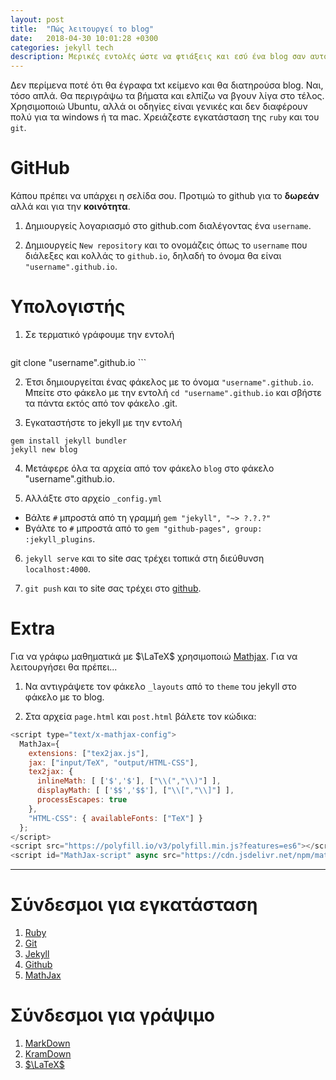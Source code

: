 ```yaml
---
layout: post
title:  "Πώς λειτουργεί το blog"
date:   2018-04-30 10:01:28 +0300
categories: jekyll tech
description: Μερικές εντολές ώστε να φτιάξεις και εσύ ένα blog σαν αυτό το υπέροχο που βλέπεις.
---
```

Δεν περίμενα ποτέ ότι θα έγραφα txt κείμενο και θα διατηρούσα blog. Ναι, τόσο απλά. Θα περιγράψω τα βήματα και ελπίζω να βγουν λίγα στο τέλος. Χρησιμοποιώ Ubuntu, αλλά οι οδηγίες είναι γενικές και δεν διαφέρουν πολύ για τα windows ή τα mac. Χρειάζεστε εγκατάσταση της `ruby` και του `git`.

# GitHub
Κάπου πρέπει να υπάρχει η σελίδα σου. Προτιμώ το github για το **δωρεάν** αλλά και για την **κοινότητα**.

1. Δημιουργείς λογαριασμό στο github.com διαλέγοντας ένα `username`.

2. Δημιουργείς `New repository` και το ονομάζεις όπως το `username` που διάλεξες και κολλάς το `github.io`, δηλαδή το όνομα θα είναι `"username".github.io`.

# Υπολογιστής
1. Σε τερματικό γράφουμε την εντολή
    ```bash
git clone "username".github.io
    ```

2. Έτσι δημιουργείται ένας φάκελος με το όνομα `"username".github.io`. Μπείτε στο φάκελο με την εντολή `cd "username".github.io` και σβήστε τα πάντα εκτός από τον φάκελο .git.

3. Εγκαταστήστε το jekyll με την εντολή
  ```shell
gem install jekyll bundler
jekyll new blog
  ```

4. Μετάφερε όλα τα αρχεία από τον φάκελο `blog` στο φάκελο "username".github.io.

5. Αλλάξτε στο αρχείο `_config.yml`
  - Βάλτε `#` μπροστά από τη γραμμή `gem "jekyll", "~> ?.?.?"`
  - Βγάλτε το `#` μπροστά από το `gem "github-pages", group: :jekyll_plugins`.

6. `jekyll serve` και το site σας τρέχει τοπικά στη διεύθυνση `localhost:4000`.

7. `git push` και το site σας τρέχει στο [github](https://github.com).

# Extra
Για να γράφω μαθηματικά με $\LaTeX$ χρησιμοποιώ [Mathjax](www.mathjax.org). Για να λειτουργήσει θα πρέπει...

1. Να αντιγράψετε τον φάκελο `_layouts` από το `theme` του jekyll στο φάκελο με το blog.

2. Στα αρχεία `page.html` και `post.html` βάλετε τον κώδικα:

```javascript
<script type="text/x-mathjax-config">
  MathJax={
    extensions: ["tex2jax.js"],
    jax: ["input/TeX", "output/HTML-CSS"],
    tex2jax: {
      inlineMath: [ ['$','$'], ["\\(","\\)"] ],
      displayMath: [ ['$$','$$'], ["\\[","\\]"] ],
      processEscapes: true
    },
    "HTML-CSS": { availableFonts: ["TeX"] }
  };
</script>
<script src="https://polyfill.io/v3/polyfill.min.js?features=es6"></script>
<script id="MathJax-script" async src="https://cdn.jsdelivr.net/npm/mathjax@3/es5/tex-mml-chtml.js"></script>

```
***

# Σύνδεσμοι για εγκατάσταση

1. [Ruby](https://www.ruby-lang.org/)
2. [Git](https://git-scm.com/)
3. [Jekyll](https://jekyllrb.com/)
4. [Github](https://github.com/)
5. [MathJax](https://www.mathjax.org/)

# Σύνδεσμοι για γράψιμο

1. [MarkDown](https://daringfireball.net/projects/markdown/syntax)
2. [KramDown](https://kramdown.gettalong.org/quickref.html)
3. [$\LaTeX$](https://en.wikibooks.org/wiki/LaTeX/Mathematics)
